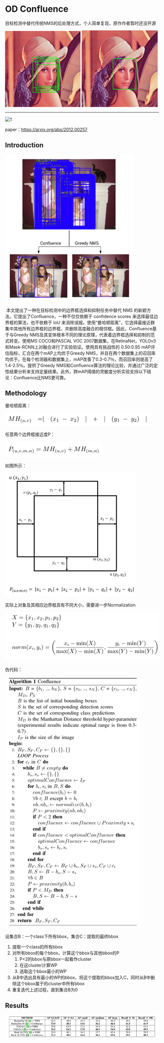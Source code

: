 # OD Confluence

目标检测中替代传统NMS的后处理方式，个人简单复现，原作作者暂时还没开源

<img src="pic\11.png" alt="11" style="zoom:50%;" />

<img src="pic\12.png" alt="12" style="zoom:50%;" />



------

<img src="pic\1.png" alt="1"  />

paper：https://arxiv.org/abs/2012.00257

## Introduction

<img src="pic\2.png" alt="2" style="zoom:75%;" />

​	本文提出了一种在目标检测中的边界框选择和抑制任务中替代 NMS 的新颖方法。它提出了Confluence，一种不仅仅依赖于 confidence scores 来选择最佳边界框的算法，也不依赖于 IoU 来消除误报。使用“曼哈顿距离”，它选择最接近群集中其他所有边界框的边界框，并删除高度融合的相邻框。因此，Confluence基于与Greedy  NMS及其变体根本不同的理论原理，代表着边界框选择和抑制的范式转变。使用MS COCO和PASCAL VOC  2007数据集，在RetinaNet，YOLOv3和Mask-RCNN上对融合进行了实验验证。使用具有挑战性的 0.50:0.95  mAP评估指标，汇合在两个mAP上均优于Greedy  NMS，并且在两个数据集上的召回率均优于。在每个检测器和数据集上，mAP改善了0.3-0.7％，而召回率则提高了1.4-2.5％。提供了Greedy  NMS和Confluence算法的理论比较，并通过广泛的定性结果分析来支持定量结果。此外，跨mAP阈值的灵敏度分析实验支持以下结论：Confluence比NMS更可靠。

## Methodology

曼哈顿距离：

![3](pic\3.png)

任意两个边界框接近度P：

![4](pic\4.png)

如图所示：

<img src="pic\5.png" alt="5" style="zoom:80%;" />

实际上对象及其相应边界框具有不同大小，需要进一步Normalization

<img src="pic\6.png" alt="6"  />

伪代码：

![7](pic\7.png)

设集合B：一个class下所有bbox，集合C：提取的最终bbox

1. 提取一个class的所有bbox
2. 对所有bbox的每个bbox，计算这个bbox与其他bbox的P
   1. P<2的bbox与原bbox一起看作cluster
   2. 在这cluster计算WP
   3. 选取这个bbox最小的WP
3. 从B中选出具有最小的WP的bbox，将这个提取的bbox加入C，同时从B中删除这个bbox属于的cluster中所有bbox
4. 重复迭代上述过程，直到集合B为0



## Results

![8](pic\8.png)

